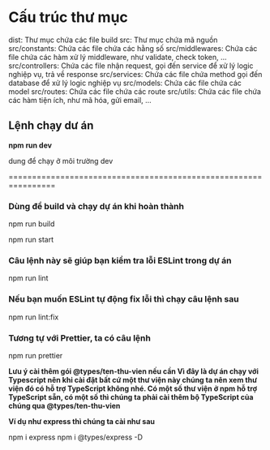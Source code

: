 <H1>Cấu trúc thư mục</H1>
dist: Thư mục chứa các file build
src: Thư mục chứa mã nguồn
src/constants: Chứa các file chứa các hằng số
src/middlewares: Chứa các file chứa các hàm xử lý middleware, như validate, check token, ...
src/controllers: Chứa các file nhận request, gọi đến service để xử lý logic nghiệp vụ, trả về response
src/services: Chứa các file chứa method gọi đến database để xử lý logic nghiệp vụ
src/models: Chứa các file chứa các model
src/routes: Chứa các file chứa các route
src/utils: Chứa các file chứa các hàm tiện ích, như mã hóa, gửi email, ...

<h2>Lệnh chạy dư án</h2>
<b>npm run dev</b>
<p>dung để chạy ở môi trường dev</p>
================================================================
<h3>Dùng để build và chạy dự án khi hoàn thành</h3>
<p>npm run build</p>
<p>npm run start</p>
<h3>Câu lệnh này sẽ giúp bạn kiểm tra lỗi ESLint trong dự án</h3>
<p>npm run lint</p>
<h3>Nếu bạn muốn ESLint tự động fix lỗi thì chạy câu lệnh sau</h3>
<p>npm run lint:fix
</p>
<h3>Tương tự với Prettier, ta có câu lệnh</h3>
<p>npm run prettier</p>

<b>Lưu ý cài thêm gói @types/ten-thu-vien nếu cần
Vì đây là dự án chạy với Typescript nên khi cài đặt bất cứ một thư viện này chúng ta nên xem thư viện đó có hỗ trợ TypeScript không nhé. 
Có một số thư viện ở npm hỗ trợ TypeScript sẵn, có một số thì chúng ta phải cài thêm bộ TypeScript của chúng qua @types/ten-thu-vien

Ví dụ như express thì chúng ta cài như sau </b>
<p>npm i express
npm i @types/express -D
</p>

